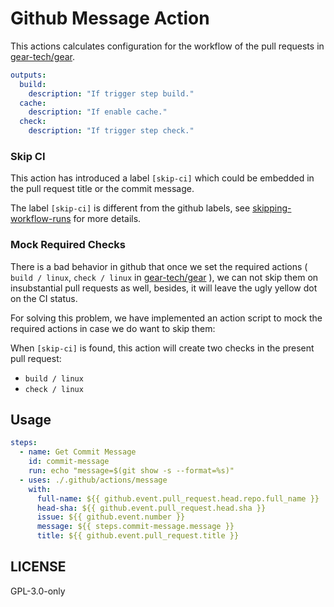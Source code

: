 # Github Message Action

This actions calculates configuration for the workflow of the pull requests
in [gear-tech/gear][gear].

```yaml
outputs:
  build:
    description: "If trigger step build."
  cache:
    description: "If enable cache."
  check:
    description: "If trigger step check."
```

### Skip CI

This action has introduced a label `[skip-ci]` which could be embedded
in the pull request title or the commit message.

The label `[skip-ci]` is different from the github labels, see
[skipping-workflow-runs][github] for more details.

### Mock Required Checks

There is a bad behavior in github that once we set the required actions
( `build / linux`, `check / linux` in [gear-tech/gear][gear] ), we can
not skip them on insubstantial pull requests as well, besides, it will
leave the ugly yellow dot on the CI status.

For solving this problem, we have implemented an action script to mock
the required actions in case we do want to skip them:

When `[skip-ci]` is found, this action will create two checks in the present
pull request:

- `build / linux`
- `check / linux`

## Usage

```yaml
steps:
  - name: Get Commit Message
    id: commit-message
    run: echo "message=$(git show -s --format=%s)"
  - uses: ./.github/actions/message
    with:
      full-name: ${{ github.event.pull_request.head.repo.full_name }}
      head-sha: ${{ github.event.pull_request.head.sha }}
      issue: ${{ github.event.number }}
      message: ${{ steps.commit-message.message }}
      title: ${{ github.event.pull_request.title }}
```

## LICENSE

GPL-3.0-only

[gear]: https://github.com/gear-tech/gear
[github]: https://docs.github.com/en/actions/managing-workflow-runs/skipping-workflow-runs
